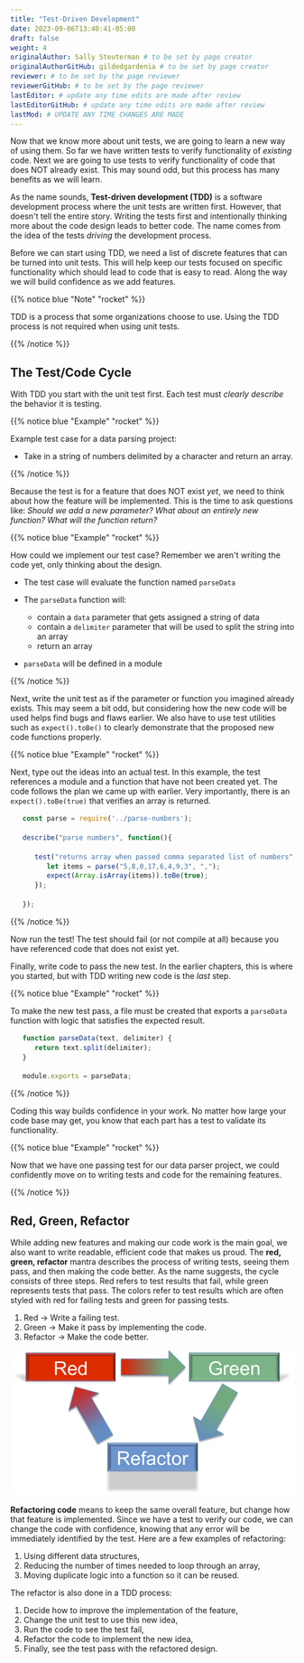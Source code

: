 ```yaml
---
title: "Test-Driven Development"
date: 2023-09-06T13:40:41-05:00
draft: false
weight: 4
originalAuthor: Sally Steuterman # to be set by page creator
originalAuthorGitHub: gildedgardenia # to be set by page creator
reviewer: # to be set by the page reviewer
reviewerGitHub: # to be set by the page reviewer
lastEditor: # update any time edits are made after review
lastEditorGitHub: # update any time edits are made after review
lastMod: # UPDATE ANY TIME CHANGES ARE MADE
---
```


Now that we know more about unit tests, we are going to learn a new way of using them.
So far we have written tests to verify functionality of *existing* code. Next we are going
to use tests to verify functionality of code that does NOT already exist. This may sound
odd, but this process has many benefits as we will learn.

As the name sounds, **Test-driven development (TDD)** is a software development
process where the unit tests are written first. However, that doesn't tell the
entire story. Writing the tests first and intentionally thinking more about the
code design leads to better code. The name comes from the idea of the tests
*driving* the development process.

Before we can start using TDD, we need a list of discrete features that can be turned into
unit tests. This will help keep our tests focused on specific functionality which should
lead to code that is easy to read. Along the way we will build confidence as we add features.

{{% notice blue "Note" "rocket" %}}

   TDD is a process that some organizations choose to use. Using the TDD
   process is not required when using unit tests.

{{% /notice %}}

## The Test/Code Cycle

With TDD you start with the unit test first. Each test must *clearly describe*
the behavior it is testing.

{{% notice blue "Example" "rocket" %}}

   Example test case for a data parsing project:

   * Take in a string of numbers delimited by a character and return an array.

{{% /notice %}}

Because the test is for a feature that does NOT exist *yet*, we need to think
about how the feature will be implemented. This is the time to ask questions
like: *Should we add a new parameter? What about an entirely new function?
What will the function return?*

{{% notice blue "Example" "rocket" %}}

   How could we implement our test case? Remember we aren't writing the code
   yet, only thinking about the design.

   * The test case will evaluate the function named `parseData`
   * The `parseData` function will:

     * contain a `data` parameter that gets assigned a string of data
     * contain a `delimiter` parameter that will be used to split the string
       into an array
     * return an array

   * `parseData` will be defined in a module

{{% /notice %}}

Next, write the unit test as if the parameter or function you imagined already
exists. This may seem a bit odd, but considering how the new code will be used
helps find bugs and flaws earlier. We also have to use test utilities such as
`expect().toBe()` to clearly demonstrate that the proposed new code
functions properly.

{{% notice blue "Example" "rocket" %}}

   Next, type out the ideas into an actual test. In this example, the test
   references a module and a function that have not been created yet. The code
   follows the plan we came up with earlier. Very importantly, there is an
   `expect().toBe(true)` that verifies an array is returned.

   ```js {linenos=true}
      const parse = require('../parse-numbers');

      describe("parse numbers", function(){

         test("returns array when passed comma separated list of numbers", () => {
            let items = parse("5,8,0,17,6,4,9,3", ",");
            expect(Array.isArray(items)).toBe(true);
         });

      });
```

{{% /notice %}}

Now run the test! The test should fail (or not compile at all) because you have
referenced code that does not exist yet.

Finally, write code to pass the new test. In the earlier chapters, this is
where you started, but with TDD writing new code is the *last* step.

{{% notice blue "Example" "rocket" %}}

   To make the new test pass, a file must be created that exports a
   `parseData` function with logic that satisfies the expected result.

   ```js {linenos=true}
      function parseData(text, delimiter) {
         return text.split(delimiter);
      }

      module.exports = parseData;
   ```

{{% /notice %}}

Coding this way builds confidence in your work. No matter how large your code
base may get, you know that each part has a test to validate its functionality.

{{% notice blue "Example" "rocket" %}}

   Now that we have one passing test for our data parser project, we could
   confidently move on to writing tests and code for the remaining features.

{{% /notice %}}

## Red, Green, Refactor

While adding new features and making our code work is the main goal, we also
want to write readable, efficient code that makes us proud. The **red, green,
refactor** mantra describes the process of writing tests, seeing them pass, and
then making the code better. As the name suggests, the cycle consists of three
steps. Red refers to test results that fail, while green represents tests that
pass. The colors refer to test results which are often styled with red for
failing tests and green for passing tests.

1. Red -> Write a failing test.
1. Green -> Make it pass by implementing the code.
1. Refactor -> Make the code better.

![Graphic showing the cycle of phases from red the writing test, green making the test pass, and blue of refactoring code to be better which points back to red](pictures/red-green-refactor.png)

**Refactoring code** means to keep the same overall feature, but change how
that feature is implemented. Since we have a test to verify our code, we can
change the code with confidence, knowing that any error will be immediately
identified by the test. Here are a few examples of refactoring:

1. Using different data structures,
1. Reducing the number of times needed to loop through an array,
1. Moving duplicate logic into a function so it can be reused.

The refactor is also done in a TDD process:

1. Decide how to improve the implementation of the feature,
1. Change the unit test to use this new idea,
1. Run the code to see the test fail,
1. Refactor the code to implement the new idea,
1. Finally, see the test pass with the refactored design.